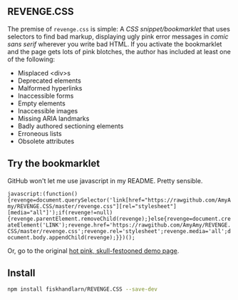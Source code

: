## REVENGE.CSS

The premise of `revenge.css` is simple: A *CSS snippet/bookmarklet* that uses selectors to find bad markup, displaying ugly pink error messages in *comic sans serif* wherever you write bad HTML. If you activate the bookmarklet and the page gets lots of pink blotches, the author has included at least one of the following:

* Misplaced &lt;div&gt;s
* Deprecated elements
* Malformed hyperlinks
* Inaccessible forms
* Empty elements
* Inaccessible images
* Missing ARIA landmarks
* Badly authored sectioning elements
* Erroneous lists
* Obsolete attributes

## Try the bookmarklet

GitHub won't let me use javascript in my README. Pretty sensible.

`javascript:(function(){revenge=document.querySelector('link[href="https://rawgithub.com/AmyAmy/REVENGE.CSS/master/revenge.css"][rel="stylesheet"][media="all"]');if(revenge!=null){revenge.parentElement.removeChild(revenge);}else{revenge=document.createElement('LINK');revenge.href='https://rawgithub.com/AmyAmy/REVENGE.CSS/master/revenge.css';revenge.rel='stylesheet';revenge.media='all';document.body.appendChild(revenge);}})();`

Or, go to the original <a href="http://heydonworks.com/revenge_css_bookmarklet/">hot pink, skull-festooned demo page</a>.

## Install

```bash
npm install fiskhandlarn/REVENGE.CSS --save-dev
```
